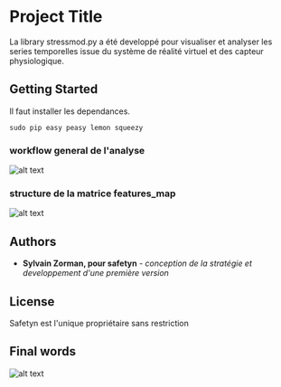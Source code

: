 # Project Title
La library stressmod.py a été developpé pour visualiser et analyser les series temporelles issue du système de réalité virtuel et des capteur physiologique.

## Getting Started

Il faut installer les dependances.


```
sudo pip easy peasy lemon squeezy
```

### workflow general de l'analyse
![alt text](https://github.com/ttatncaca/VirtualRealityAnalysis/blob/master/stressmod_schema.jpg)

### structure de la matrice features_map
![alt text](https://github.com/ttatncaca/VirtualRealityAnalysis/blob/master/features_map.jpg)

## Authors

* **Sylvain Zorman, pour safetyn** - *conception de la stratégie et developpement d'une première version*


## License

Safetyn est l'unique propriétaire sans restriction

## Final words

![alt text](https://github.com/ttatncaca/VirtualRealityAnalysis/blob/master/readme.gif)


